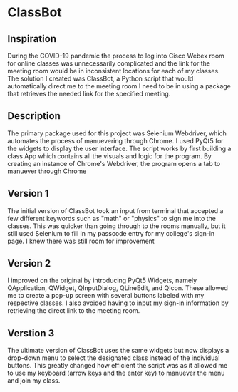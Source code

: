 # ClassBot

## Inspiration
During the COVID-19 pandemic the process to log into Cisco Webex room for online classes was unnecessarily complicated and the link for the meeting room would be in inconsistent locations for each of my classes. The solution I created was ClassBot, a Python script that would automatically direct me to the meeting room I need to be in using a package that retrieves the needed link for the specified meeting.

## Description
The primary package used for this project was Selenium Webdriver, which automates the process of manuevering through Chrome. I used PyQt5 for the widgets to display the user interface. The script works by first building a class App which contains all the visuals and logic for the program. By creating an instance of Chrome's Webdriver, the program opens a tab to manuever through Chrome

## Version 1
The initial version of ClassBot took an input from terminal that accepted a few different keywords such as "math" or "physics" to sign me into the classes. This was quicker than going through to the rooms manually, but it still used Selenium to fill in my passcode entry for my college's sign-in page. I knew there was still room for improvement

## Version 2
I improved on the original by introducing PyQt5 Widgets, namely QApplication, QWidget, QInputDialog, QLineEdit, and QIcon. These allowed me to create a pop-up screen with several buttons labeled with my respective classes. I also avoided having to input my sign-in information by retrieving the direct link to the meeting room. 

## Verstion 3
The ultimate version of ClassBot uses the same widgets but now displays a drop-down menu to select the designated class instead of the individual buttons. This greatly changed how efficient the script was as it allowed me to use my keyboard (arrow keys and the enter key) to manuever the menu and join my class. 
